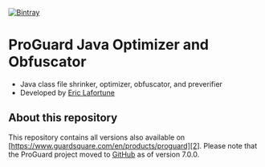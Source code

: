 [![Bintray](https://api.bintray.com/packages/bintray/jcenter/net.sf.proguard%3Aproguard-parent/images/download.svg)](https://bintray.com/bintray/jcenter/net.sf.proguard%3Aproguard-parent/_latestVersion)

ProGuard Java Optimizer and Obfuscator
======================================

* Java class file shrinker, optimizer, obfuscator, and preverifier
* Developed by [Eric Lafortune][1]



About this repository
---------------------

This repository contains all versions also available on [https://www.guardsquare.com/en/products/proguard][2].
Please note that the ProGuard project moved to [GitHub][3] as of version 7.0.0.


[1]: mailto:eric@graphics.cornell.edu
[2]: https://www.guardsquare.com/en/products/proguard
[3]: https://github.com/Guardsquare/proguard

